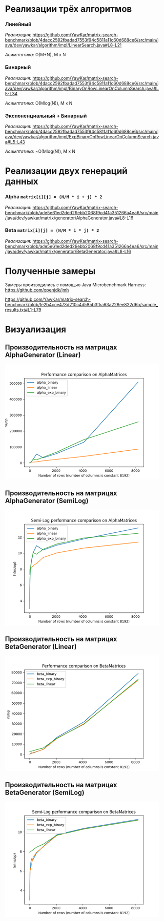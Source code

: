 # Реализации трёх алгоритмов

### Линейный
_Реализация:_
https://github.com/YawKar/matrix-search-benchmark/blob/4dacc2592fbadad7553f94c5811a11c60d688ce6/src/main/java/dev/yawkar/algorithm/impl/LinearSearch.java#L8-L21

_Асимптотика:_ O(M+N), M x N

### Бинарный
_Реализация:_
https://github.com/YawKar/matrix-search-benchmark/blob/4dacc2592fbadad7553f94c5811a11c60d688ce6/src/main/java/dev/yawkar/algorithm/impl/BinaryOnRowLinearOnColumnSearch.java#L5-L34

_Асимптотика:_ O(Mlog(N)), M x N

### Экспоненциальный + Бинарный
_Реализация:_
https://github.com/YawKar/matrix-search-benchmark/blob/4dacc2592fbadad7553f94c5811a11c60d688ce6/src/main/java/dev/yawkar/algorithm/impl/ExpBinaryOnRowLinearOnColumnSearch.java#L5-L43

_Асимптотика:_ ~O(Mlog(N)), M x N

# Реализации двух генераций данных

### Alpha `matrix[i][j] = (N/M * i + j) * 2`
_Реализация:_
https://github.com/YawKar/matrix-search-benchmark/blob/ade5e61ed2ded29ebb2068f9cd41a351266a4ea6/src/main/java/dev/yawkar/matrix/generator/AlphaGenerator.java#L8-L16

### Beta `matrix[i][j] = (N/M * i * j) * 2`
_Реализация:_
https://github.com/YawKar/matrix-search-benchmark/blob/ade5e61ed2ded29ebb2068f9cd41a351266a4ea6/src/main/java/dev/yawkar/matrix/generator/BetaGenerator.java#L8-L16

# Полученные замеры
Замеры производились с помощью Java Microbenchmark Harness: https://github.com/openjdk/jmh

https://github.com/YawKar/matrix-search-benchmark/blob/fe2b4cce473d210c4d585b3f5a63a228ee822d6b/sample_results.txt#L1-L79

# Визуализация

## Производительность на матрицах AlphaGenerator (Linear)
![AlphaMatrices](https://github.com/YawKar/matrix-search-benchmark/raw/master/AlphaMatrices.png)

## Производительность на матрицах AlphaGenerator (SemiLog)
![AlphaMatricesSemiLog](https://github.com/YawKar/matrix-search-benchmark/raw/master/AlphaMatricesSemiLog.png)

## Производительность на матрицах BetaGenerator (Linear)
![BetaMatrices](https://github.com/YawKar/matrix-search-benchmark/raw/master/BetaMatrices.png)

## Производительность на матрицах BetaGenerator (SemiLog)
![BetaMatricesSemiLog](https://github.com/YawKar/matrix-search-benchmark/raw/master/BetaMatricesSemiLog.png)